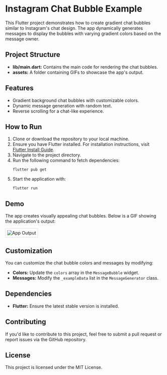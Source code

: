 <!DOCTYPE html>
<html lang="en">
<head>
    <meta charset="UTF-8">
    <meta name="viewport" content="width=device-width, initial-scale=1.0">
    <title>Instagram Chat Bubble Example</title>
</head>
<body>
    <h1>Instagram Chat Bubble Example</h1>
    <p>This Flutter project demonstrates how to create gradient chat bubbles similar to Instagram's chat design. The app dynamically generates messages to display the bubbles with varying gradient colors based on the message owner.</p>
    <h2>Project Structure</h2>
    <ul>
        <li><strong>lib/main.dart:</strong> Contains the main code for rendering the chat bubbles.</li>
        <li><strong>assets:</strong> A folder containing GIFs to showcase the app's output.</li>
    </ul>
    <h2>Features</h2>
    <ul>
        <li>Gradient background chat bubbles with customizable colors.</li>
        <li>Dynamic message generation with random text.</li>
        <li>Reverse scrolling for a chat-like experience.</li>
    </ul>
    <h2>How to Run</h2>
    <ol>
        <li>Clone or download the repository to your local machine.</li>
        <li>Ensure you have Flutter installed. For installation instructions, visit <a href="https://flutter.dev/docs/get-started/install">Flutter Install Guide</a>.</li>
        <li>Navigate to the project directory.</li>
        <li>Run the following command to fetch dependencies:
            <pre><code>flutter pub get</code></pre>
        </li>
        <li>Start the application with:
            <pre><code>flutter run</code></pre>
        </li>
    </ol>
    <h2>Demo</h2>
    <p>The app creates visually appealing chat bubbles. Below is a GIF showing the application's output:</p>
    <img src="assets/demo.gif" alt="App Output" style="max-width: 100%; border: 1px solid #ddd; padding: 5px;">
    <h2>Customization</h2>
    <p>You can customize the chat bubble colors and messages by modifying:</p>
    <ul>
        <li><strong>Colors:</strong> Update the <code>colors</code> array in the <code>MessageBubble</code> widget.</li>
        <li><strong>Messages:</strong> Modify the <code>_exampleData</code> list in the <code>MessageGenerator</code> class.</li>
    </ul>
    <h2>Dependencies</h2>
    <ul>
        <li><strong>Flutter:</strong> Ensure the latest stable version is installed.</li>
    </ul>
    <h2>Contributing</h2>
    <p>If you'd like to contribute to this project, feel free to submit a pull request or report issues via the GitHub repository.</p>
    <h2>License</h2>
    <p>This project is licensed under the MIT License.</p>
</body>
</html>
